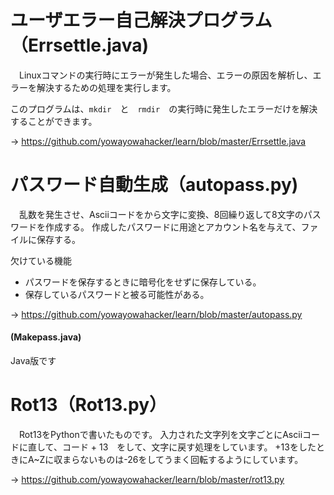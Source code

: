 # ユーザエラー自己解決プログラム（Errsettle.java)
　Linuxコマンドの実行時にエラーが発生した場合、エラーの原因を解析し、エラーを解決するための処理を実行します。
 
 このプログラムは、`mkdir`　と　`rmdir`　の実行時に発生したエラーだけを解決することができます。
 
 → https://github.com/yowayowahacker/learn/blob/master/Errsettle.java


# パスワード自動生成（autopass.py)
　乱数を発生させ、Asciiコードをから文字に変換、8回繰り返して8文字のパスワードを作成する。
 作成したパスワードに用途とアカウント名を与えて、ファイルに保存する。

欠けている機能
- パスワードを保存するときに暗号化をせずに保存している。
- 保存しているパスワードと被る可能性がある。

 → https://github.com/yowayowahacker/learn/blob/master/autopass.py
 #### (Makepass.java)
 Java版です

# Rot13（Rot13.py）
　Rot13をPythonで書いたものです。
 入力された文字列を文字ごとにAsciiコードに直して、コード + 13　をして、文字に戻す処理をしています。
 +13をしたときにA~Zに収まらないものは-26をしてうまく回転するようにしています。

→ https://github.com/yowayowahacker/learn/blob/master/rot13.py
